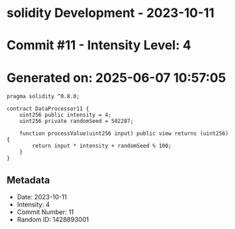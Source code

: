 ﻿# solidity Development - 2023-10-11
# Commit #11 - Intensity Level: 4
# Generated on: 2025-06-07 10:57:05
```solidity
pragma solidity ^0.8.0;

contract DataProcessor11 {
    uint256 public intensity = 4;
    uint256 private randomSeed = 502287;

    function processValue(uint256 input) public view returns (uint256) {
        return input * intensity + randomSeed % 100;
    }
}
```
## Metadata
- Date: 2023-10-11
- Intensity: 4
- Commit Number: 11
- Random ID: 1428893001
